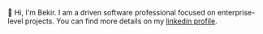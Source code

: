 
👋 Hi, I'm Bekir. I am a driven software professional focused on enterprise-level projects.
You can find more details on my [linkedin profile](https://www.linkedin.com/in/bekir-yilmaz/).

<!--
**bekiryilmaz/bekiryilmaz** is a ✨ _special_ ✨ repository because its `README.md` (this file) appears on your GitHub profile.

Here are some ideas to get you started:

- 🔭 I’m currently working on ...
- 🌱 I’m currently learning ...
- 👯 I’m looking to collaborate on ...
- 🤔 I’m looking for help with ...
- 💬 Ask me about ...
- 📫 How to reach me: ...
- 😄 Pronouns: ...
- ⚡ Fun fact: ...
-->
